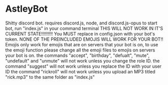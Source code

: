# AstleyBot
Shitty discord bot.
requires discord.js, node, and discord.js-opus
to start bot, run "index.js" in your command terminal
THIS WILL NOT WORK IN IT'S CURRENT STATE!!!!!!!!!
You MUST replace <YOUR TOKEN HERE> in config.json with your bot's token.
NONE OF THE PREINCLUDED EMOJIS WILL WORK FOR YOUR BOT!! Emojis only work for emojis that are on servers that your bot is on, to use the emoji function please change all the emoji files to emojis on servers your bot is on.
the commands "accept", "birthday", "defualt", "mute", "undefault" and "unmute" will not work unless you change the role ID.
the command "suggest" will not work unless you replace the ID with your user ID
the command "rickroll" will not work unless you upload an MP3 titled "rick.mp3" to the same folder as "index.js"
  
